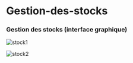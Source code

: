 # Gestion-des-stocks
### Gestion des stocks (interface graphique)

![stock1](https://user-images.githubusercontent.com/32202745/43369465-1859552e-936f-11e8-8773-5c6c41c6ac44.PNG)

![stock2](https://user-images.githubusercontent.com/32202745/43369466-18ca754c-936f-11e8-9077-50cfd4cc53f2.PNG)
